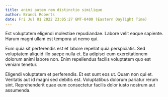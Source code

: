 ```yaml
---
title: animi autem rem distinctio similique
author: Brandi Roberts
date: Fri Jul 01 2022 23:05:27 GMT-0400 (Eastern Daylight Time)
---
```

Est voluptatem eligendi molestiae repudiandae. Labore velit eaque sapiente. Harum magni ullam est tempora ut nemo qui.

 Eum quia sit perferendis est et labore repellat quia perspiciatis. Sed voluptatem aliquid illo saepe nulla et. Ea adipisci eum exercitationem dolorum animi labore non. Enim repellendus facilis voluptatem quo est veniam tenetur.

 Eligendi voluptatem et perferendis. Et est sunt eos ut. Quam non qui et. Veritatis aut id magni sed debitis est. Voluptatibus dolorum pariatur rerum sint. Reprehenderit quae eum consectetur facilis dolor iusto nostrum aut assumenda.